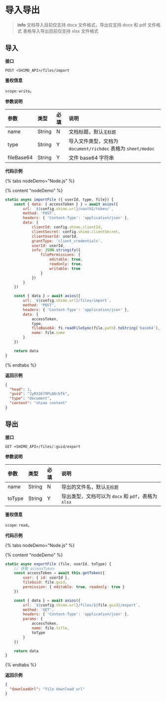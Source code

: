 # 导入导出

> **info**
> 文档导入目前仅支持 docx 文件格式，导出仅支持 docx 和 pdf 文件格式
> 表格导入导出目前仅支持 xlsx 文件格式

## 导入

**接口**

`POST <SHIMO_API>/files/import`

**鉴权信息**

`scope`: `write`。

**参数说明**

| 参数      | 类型   | 必填 | 说明 |
| :------- | :----- | :-- | :-- |
| name | String | N   | 文档标题，默认`无标题` |
| type | String | Y   | 导入文件类型，文档为 `document/richdoc` 表格为 `sheet/modoc` |
| fileBase64 | String | Y   | 文件 base64 字符串 |

**代码示例**

{% tabs nodeDemo="Node.js" %}

{% content "nodeDemo" %}

```js
static async importFile ({ userId, type, file}) {
    const { data: { accessToken } } = await axios({
        url: `${config.shimo.url}/oauth2/token/`,
        method: 'POST',
        headers: { 'Content-Type': 'application/json' },
        data: {
            clientId: config.shimo.clientId,
            clientSecret: config.shimo.clientSecret,
            clientUserId: userId,
            grantType: 'client_credentials',
            userId: userId,
            info: JSON.stringify({
                filePermissions: {
                    editable: true,
                    readonly: true,
                    writable: true
                }
            })
        }
    })

    const { data } = await axios({
        url: `${config.shimo.url}/files/import`,
        method: 'POST',
        headers: { 'Content-Type': 'application/json' },
        data: {
            accessToken,
            type,
            fileBase64: fs.readFileSync(file.path).toString('base64'),
            name: file.name
        }
    })

    return data
}
```

{% endtabs %}

**返回示例**

```json
{
  "head": 1,
  "guid": "JyRX1679PL86rbTk",
  "type": "document",
  "content": "shimo content"
}
```

## 导出

**接口**

`GET <SHIMO_API>/files/:guid/export`

**参数说明**

| 参数      | 类型   | 必填 | 说明 |
| :------- | :----- | :-- | :-- |
| name | String | N   | 导出的文件名，默认`无标题` |
| toType | String | Y  | 导出类型，文档可以为 `docx` 和 `pdf`，表格为 `xlsx` |

**鉴权信息**

`scope`: `read`。

**代码示例**

{% tabs nodeDemo="Node.js" %}

{% content "nodeDemo" %}

```js
static async exportFile (file, userId, toType) {
    // 获取 accessToken
    const accessToken = await this.getToken({
        user: { id: userId },
        fileGuid: file.guid,
        permission: { editable: true, readonly: true }
    })

    const { data } = await axios({
        url: `${config.shimo.url}/files/${file.guid}/export`,
        method: 'GET',
        headers: { 'Content-Type': 'application/json' },
        params: {
            accessToken,
            name: file.title,
            toType
        }
    })

    return data
}
```

{% endtabs %}

**返回示例**

```json
{
  "downloadUrl": "file download url"
}
```
